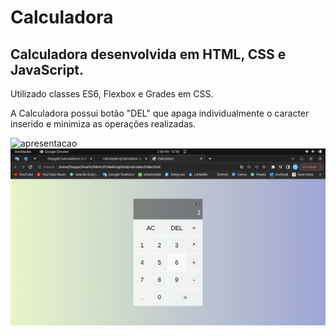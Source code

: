 # Calculadora
## Calculadora desenvolvida em HTML, CSS e JavaScript.
Utilizado classes ES6, Flexbox e Grades em CSS.

A Calculadora possui botão "DEL" que apaga individualmente o caracter inserido e minimiza as operações realizadas.

![apresentacao](https://user-images.githubusercontent.com/93357621/203868781-a675bf49-541d-4205-97f0-ad65831c2a41.gif)
![apresentacao-img](https://github.com/thayg0r/calculadora/blob/main/calculator.png)
